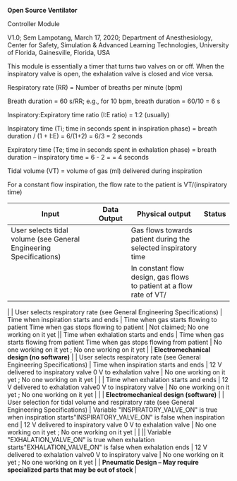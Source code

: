 **Open Source Ventilator**

Controller Module

V1.0; Sem Lampotang, March 17, 2020; Department of Anesthesiology, Center for Safety, Simulation &amp; Advanced Learning Technologies, University of Florida, Gainesville, Florida, USA

This module is essentially a timer that turns two valves on or off. When the inspiratory valve is open, the exhalation valve is closed and vice versa.

Respiratory rate (RR) = Number of breaths per minute (bpm)

Breath duration = 60 s/RR; e.g., for 10 bpm, breath duration = 60/10 = 6 s

Inspiratory:Expiratory time ratio (I:E ratio) = 1:2 (usually)

Inspiratory time (Ti; time in seconds spent in inspiration phase) = breath duration / (1 + I:E) = 6/(1+2) = 6/3 = 2 seconds

Expiratory time (Te; time in seconds spent in exhalation phase) = breath duration – inspiratory time = 6 - 2 = = 4 seconds

Tidal volume (VT) = volume of gas (ml) delivered during inspiration

For a constant flow inspiration, the flow rate to the patient is VT/(inspiratory time)

| **Input** | **Data Output** | **Physical output** | **Status** |
| --- | --- | --- | --- |
| User selects tidal volume (see General Engineering Specifications) || Gas flows towards patient during the selected inspiratory time |
||| In constant flow design, gas flows to patient at a flow rate of VT/ |
 |
| User selects respiratory rate (see General Engineering Specifications) | Time when inspiration starts and ends | Time when gas starts flowing to patient Time when gas stops flowing to patient | Not claimed; No one working on it yet
|| Time when exhalation starts and ends | Time when gas starts flowing from patient Time when gas stops flowing from patient | No one working on it yet ; No one working on it yet |
| **Electromechanical design (no software)** |
| User selects respiratory rate (see General Engineering Specifications) | Time when inspiration starts and ends | 12 V delivered to inspiratory valve 0 V to exhalation valve | No one working on it yet ; No one working on it yet |
|
 | Time when exhalation starts and ends | 12 V delivered to exhalation valve0 V to inspiratory valve | No one working on it yet ; No one working on it yet |
|
| **Electromechanical design (software)** |
| User selection for tidal volume and respiratory rate (see General Engineering Specifications) | Variable &quot;INSPIRATORY\_VALVE\_ON&quot; is true when inspiration starts&quot;INSPIRATORY\_VALVE\_ON&quot; is false when inspiration end | 12 V delivered to inspiratory valve 0 V to exhalation valve | No one working on it yet ; No one working on it yet |
|
 || Variable &quot;EXHALATION\_VALVE\_ON&quot; is true when exhalation starts&quot;EXHALATION\_VALVE\_ON&quot; is false when exhalation ends | 12 V delivered to exhalation valve0 V to inspiratory valve | No one working on it yet ; No one working on it yet |
| **Pneumatic Design – May require specialized parts that may be out of stock** |
